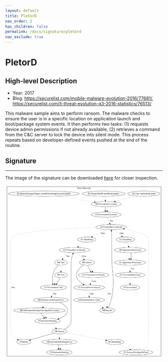 ```yaml
---
layout: default
title: PletorD
nav_order: 2
has_children: false
permalink: /docs/signature/pletord
nav_exclude: true
---
```


# PletorD

## High-level Description

* Year: 2017
* Blog: https://securelist.com/mobile-malware-evolution-2016/77681/, https://securelist.com/it-threat-evolution-q3-2016-statistics/76513/

This malware sample aims to perform ransom. The malware checks to ensure the user is in a specific location on application launch and boot/package system events. It then performs two tasks: (1) requests device admin permissions if not already available, (2) retrieves a command from the C&C server to lock the device into silent mode. This process repeats based on developer-defined events pushed at the end of the routine.

## Signature
---

The image of the signature can be downloaded [here](../../img/signatures/PletorD.png) for closer inspection.

![](../../img/signatures/PletorD.png)